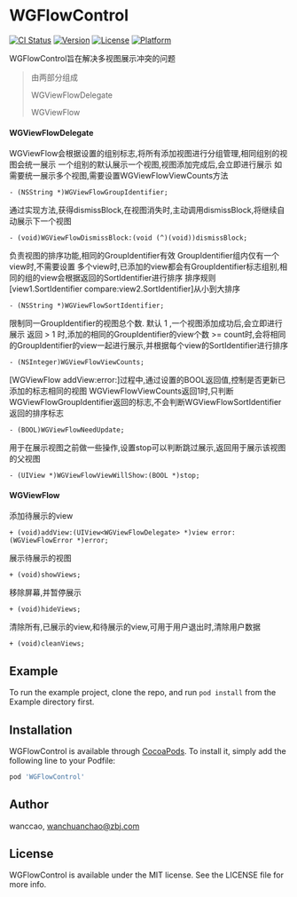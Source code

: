 # WGFlowControl

[![CI Status](https://img.shields.io/travis/wanccao/WGFlowControl.svg?style=flat)](https://travis-ci.org/wanccao/WGFlowControl)
[![Version](https://img.shields.io/cocoapods/v/WGFlowControl.svg?style=flat)](https://cocoapods.org/pods/WGFlowControl)
[![License](https://img.shields.io/cocoapods/l/WGFlowControl.svg?style=flat)](https://cocoapods.org/pods/WGFlowControl)
[![Platform](https://img.shields.io/cocoapods/p/WGFlowControl.svg?style=flat)](https://cocoapods.org/pods/WGFlowControl)

WGFlowControl旨在解决多视图展示冲突的问题
> 由两部分组成
>
> WGViewFlowDelegate
>
> WGViewFlow

#### WGViewFlowDelegate
WGViewFlow会根据设置的组别标志,将所有添加视图进行分组管理,相同组别的视图会统一展示
一个组别的默认展示一个视图,视图添加完成后,会立即进行展示
如需要统一展示多个视图,需要设置WGViewFlowViewCounts方法

```
- (NSString *)WGViewFlowGroupIdentifier;
```
通过实现方法,获得dismissBlock,在视图消失时,主动调用dismissBlock,将继续自动展示下一个视图
```
- (void)WGViewFlowDismissBlock:(void (^)(void))dismissBlock;
```
负责视图的排序功能,相同的GroupIdentifier有效
GroupIdentifier组内仅有一个view时,不需要设置
多个view时,已添加的view都会有GroupIdentifier标志组别,相同的组的view会根据返回的SortIdentifier进行排序
排序规则[view1.SortIdentifier compare:view2.SortIdentifier]从小到大排序
```
- (NSString *)WGViewFlowSortIdentifier;
```

限制同一GroupIdentifier的视图总个数.
默认 1 ,一个视图添加成功后,会立即进行展示
返回 > 1 时,添加的相同的GroupIdentifier的view个数 >= count时,会将相同的GroupIdentifier的view一起进行展示,并根据每个view的SortIdentifier进行排序
```
- (NSInteger)WGViewFlowViewCounts;
```
[WGViewFlow addView:error:]过程中,通过设置的BOOL返回值,控制是否更新已添加的标志相同的视图
WGViewFlowViewCounts返回1时,只判断WGViewFlowGroupIdentifier返回的标志,不会判断WGViewFlowSortIdentifier返回的排序标志
```
- (BOOL)WGViewFlowNeedUpdate;
```
用于在展示视图之前做一些操作,设置stop可以判断跳过展示,返回用于展示该视图的父视图
```
- (UIView *)WGViewFlowViewWillShow:(BOOL *)stop;
```
####  WGViewFlow
添加待展示的view
```
+ (void)addView:(UIView<WGViewFlowDelegate> *)view error:(WGViewFlowError *)error;
```
展示待展示的视图
```
+ (void)showViews;
```

移除屏幕,并暂停展示
```
+ (void)hideViews;
```

清除所有,已展示的view,和待展示的view,可用于用户退出时,清除用户数据
```
+ (void)cleanViews;
```

## Example

To run the example project, clone the repo, and run `pod install` from the Example directory first.

## Installation

WGFlowControl is available through [CocoaPods](https://cocoapods.org). To install
it, simply add the following line to your Podfile:

```ruby
pod 'WGFlowControl'
```

## Author

wanccao, wanchuanchao@zbj.com

## License

WGFlowControl is available under the MIT license. See the LICENSE file for more info.
